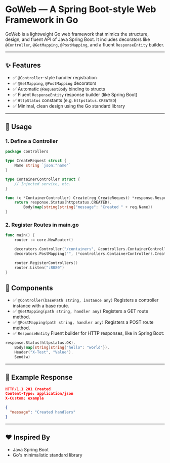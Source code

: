 # GoWeb — A Spring Boot-style Web Framework in Go

GoWeb is a lightweight Go web framework that mimics the structure, design, and fluent API of Java Spring Boot. It includes decorators like `@Controller`, `@GetMapping`, `@PostMapping`, and a fluent `ResponseEntity` builder.

---

## ✨ Features

- ✅ `@Controller`-style handler registration
- ✅ `@GetMapping`, `@PostMapping` decorators
- ✅ Automatic `@RequestBody` binding to structs
- ✅ Fluent `ResponseEntity` response builder (like Spring Boot)
- ✅ `HttpStatus` constants (e.g. `httpstatus.CREATED`)
- ✅ Minimal, clean design using the Go standard library

---

## 🚀 Usage

### 1. Define a Controller

```go
package controllers

type CreateRequest struct {
    Name string `json:"name"`
}

type ContainerController struct {
    // Injected service, etc.
}

func (c *ContainerController) Create(req CreateRequest) *response.ResponseEntity {
    return response.Status(httpstatus.CREATED).
        Body(map[string]string{"message": "Created " + req.Name})
}
```

### 2. Register Routes in main.go

```go
func main() {
    router := core.NewRouter()

    decorators.Controller("/containers", &controllers.ContainerController{})
    decorators.PostMapping("", (*controllers.ContainerController).Create)

    router.RegisterControllers()
    router.Listen(":8080")
}

```

## 🧱 Components
- ✅ `@Controller(basePath string, instance any)` Registers a controller instance with a base route.
- ✅ `@GetMapping(path string, handler any)` Registers a GET route method.
- ✅ `@PostMapping(path string, handler any)` Registers a POST route method.
- ✅ `ResponseEntity` Fluent builder for HTTP responses, like in Spring Boot:

```go
response.Status(httpstatus.OK).
    Body(map[string]string{"hello": "world"}).
    Header("X-Test", "Value").
    Send(w)
```
---
## 📌 Example Response

```json
HTTP/1.1 201 Created
Content-Type: application/json
X-Custom: example

{
  "message": "Created handlers"
}
```
---
## ❤️ Inspired By
- Java Spring Boot
- Go's minimalistic standard library